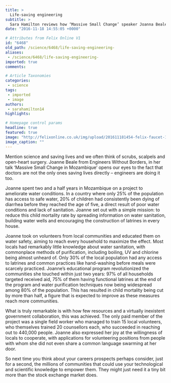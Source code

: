 ```yaml
---
title: >
  Life-saving engineering
subtitle: >
  Sara Hamilton reviews how ‘Massive Small Change’ speaker Joanna Beale inspires others to make a difference by improving sanitation in Mozambique
date: "2016-11-18 14:55:05 +0000"

# Attributes from Felix Online V1
id: "6468"
old_path: /science/6468/life-saving-engineering-
aliases:
 - /science/6468/life-saving-engineering-
imported: true
comments:

# Article Taxonomies
categories:
 - science
tags:
 - imported
 - image
authors:
 - sarahamilton14
highlights:

# Homepage control params
headline: true
featured: true
image: "http://felixonline.co.uk/img/upload/201611181454-felix-faucet-1684902_1920.jpg"
image_caption: ""
---
```


Mention science and saving lives and we often think of scrubs, scalpels and open-heart surgery. Joanne Beale from Engineers Without Borders, in her talk ‘Massive Small Change in Mozambique’ opens our eyes to the fact that doctors are not the only ones saving lives directly – engineers are doing it too.

Joanne spent two and a half years in Mozambique on a project to ameliorate water conditions. In a country where only 25% of the population has access to safe water, 20% of children had consistently been dying of diarrhea before they reached the age of five, a direct result of poor water conditions and lack of sanitation. Joanne set out with a simple mission: to reduce this child mortality rate by spreading information on water sanitation, building water wells and encouraging the construction of latrines in every house.

Joanne took on volunteers from local communities and educated them on water safety, aiming to reach every household to maximize the effect. Most locals had remarkably little knowledge about water sanitation, with commonplace methods of purification, including boiling, UV and chlorine being almost unheard of. Only 30% of the local population had any access to latrines and common practices like hand-washing before meals were scarcely practiced.
Joanne’s educational program revolutionized the communities she touched within just two years: 97% of all households targeted received aid, 75% of them having functional latrines at the end of the program and water purification techniques now being widespread among 80% of the population. This has resulted in child mortality being cut by more than half, a figure that is expected to improve as these measures reach more communities.

What is truly remarkable is with how few resources and a virtually inexistent government collaboration, this was achieved. The only paid member of the project was a single field worker who managed to train 15 local volunteers, who themselves trained 20 counsellors each, who succeeded in reaching out to 440,000 people. Joanne also expressed her joy at the willingness of locals to cooperate, with applications for volunteering positions from people with whom she did not even share a common language swarming at her door.

So next time you think about your careers prospects perhaps consider, just for a second, the millions of communities that could use your technological and scientific knowledge to empower them. They might just need it a tiny bit more than the stock exchange market does.
